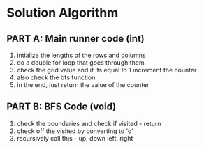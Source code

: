 # Solution Algorithm

## PART A: Main runner code (int)
1. intialize the lengths of the rows and columns
2. do a double for loop that goes through them
3. check the grid value and if its equal to 1 increment the counter
4. also check the bfs function
5. in the end, just return the value of the counter


## PART B: BFS Code (void)
1. check the boundaries and check if visited - return
2. check off the visited by converting to 'o'
3. recursively call this - up, down left, right
